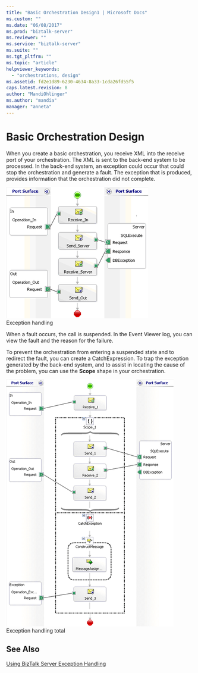 ```yaml
---
title: "Basic Orchestration Design1 | Microsoft Docs"
ms.custom: ""
ms.date: "06/08/2017"
ms.prod: "biztalk-server"
ms.reviewer: ""
ms.service: "biztalk-server"
ms.suite: ""
ms.tgt_pltfrm: ""
ms.topic: "article"
helpviewer_keywords: 
  - "orchestrations, design"
ms.assetid: fd2e1d89-6230-4634-8a33-1cda26fd55f5
caps.latest.revision: 8
author: "MandiOhlinger"
ms.author: "mandia"
manager: "anneta"
---
```

# Basic Orchestration Design
When you create a basic orchestration, you receive XML into the receive port of your orchestration. The XML is sent to the back-end system to be processed. In the back-end system, an exception could occur that could stop the orchestration and generate a fault. The exception that is produced, provides information that the orchestration did not complete.  
  
 ![](../core/media/jdeoneworld-01.gif "JdeOneWorld_01")  
Exception handling  
  
 When a fault occurs, the call is suspended. In the Event Viewer log, you can view the fault and the reason for the failure.  
  
 To prevent the orchestration from entering a suspended state and to redirect the fault, you can create a CatchExpression. To trap the exception generated by the back-end system, and to assist in locating the cause of the problem, you can use the **Scope** shape in your orchestration.  
  
 ![](../core/media/jdeoneworld-02.gif "JdeOneWorld_02")  
Exception handling total  
  
## See Also  
 [Using BizTalk Server Exception Handling](../core/using-biztalk-server-exception-handling1.md)